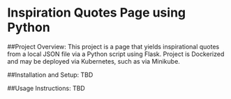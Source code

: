 # Inspiration Quotes Page using Python
##Project Overview:
This project is a page that yields inspirational quotes from a local JSON file via a Python script using Flask. Project is Dockerized and may be deployed via Kubernetes, such as via Minikube.

##Installation and Setup: 
TBD

##Usage Instructions:
TBD

